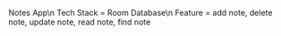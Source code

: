 ﻿Notes App\n
Tech Stack = Room Database\n
Feature = add note, delete note, update note, read note, find note
